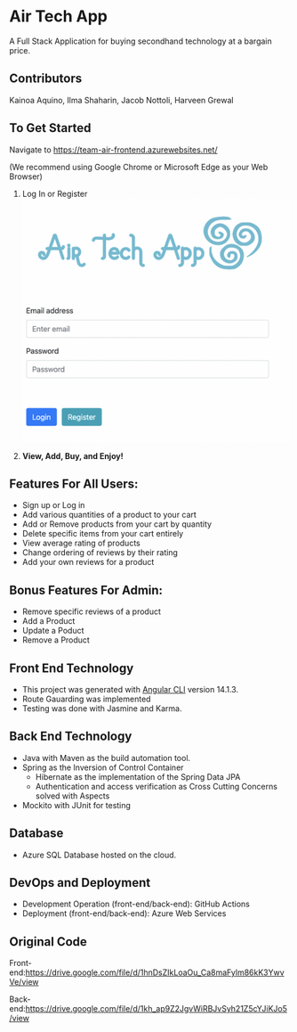 # Air Tech App
A Full Stack Application for buying secondhand technology at a bargain price. 

## Contributors
Kainoa Aquino,
Ilma Shaharin, 
Jacob Nottoli,
Harveen Grewal

## To Get Started
Navigate to https://team-air-frontend.azurewebsites.net/

(We recommend using Google Chrome or Microsoft Edge as your Web Browser)
1. Log In or Register
![alt text](./src/assets/images/logInPhoto.png)

2. **View, Add, Buy, and Enjoy!**

## Features For All Users:
- Sign up or Log in 
- Add various quantities of a product to your cart 
- Add or Remove products from your cart by quantity
- Delete specific items from your cart entirely
- View average rating of products
- Change ordering of reviews by their rating
- Add your own reviews for a product

## Bonus Features For Admin:
- Remove specific reviews of a product
- Add a Product
- Update a Poduct
- Remove a Product

## Front End Technology
- This project was generated with [Angular CLI](https://github.com/angular/angular-cli) version 14.1.3.
- Route Gauarding was implemented
- Testing was done with Jasmine and Karma.

## Back End Technology

- Java with Maven as the build automation tool.  
- Spring as the Inversion of Control Container
    - Hibernate as the implementation of the Spring Data JPA  
    - Authentication and access verification as Cross Cutting Concerns solved with Aspects
- Mockito with JUnit for testing

## Database 
- Azure SQL Database hosted on the cloud.

##  DevOps and Deployment
- Development Operation (front-end/back-end):  GitHub Actions
- Deployment (front-end/back-end): Azure Web Services

## Original Code
Front-end:https://drive.google.com/file/d/1hnDsZIkLoaOu_Ca8maFylm86kK3YwvVe/view

Back-end:https://drive.google.com/file/d/1kh_ap9Z2JgvWiRBJvSyh21Z5cYJiKJo5/view
